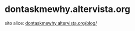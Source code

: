 # dontaskmewhy.altervista.org

sito alice: [dontaskmewhy.altervista.org/blog/](dontaskmewhy.altervista.org/blog/)
